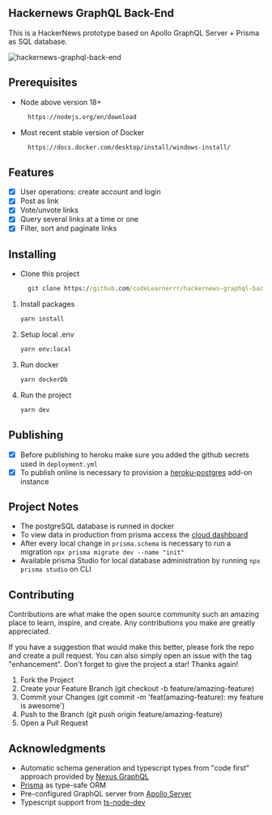 ## Hackernews GraphQL Back-End
 This is a HackerNews prototype based on Apollo GraphQL Server + Prisma as SQL database. 

![hackernews-graphql-back-end](https://github.com/codeLearnerrr/hackernews-graphql-back-end/assets/44307139/dda4a93a-2bd9-4bad-9135-c8282acc2664)

## Prerequisites

- Node above version 18+

  ```cmd
    https://nodejs.org/en/download
  ```
- Most recent stable version of Docker 

  ```cmd
    https://docs.docker.com/desktop/install/windows-install/
  ```
## Features

- [x] User operations: create account and login
- [x] Post as link
- [x] Vote/unvote links
- [x] Query several links at a time or one
- [x] Filter, sort and paginate links

## Installing

- Clone this project
  
  ```cmd
    git clone https://github.com/codeLearnerrr/hackernews-graphql-back-end.git
  ```
 1. Install packages
    
    ```cmd
    yarn install
    ```
 3. Setup local .env
    
    ```cmd
    yarn env:local
    ```
 4. Run docker
    
    ```cmd
    yarn dockerDb
    ```
 5. Run the project
    
    ```cmd
    yarn dev
    ```

## Publishing

- [x] Before publishing to heroku make sure you added the github secrets used in `deployment.yml`
- [x] To publish online is necessary to provision a [heroku-postgres](https://elements.heroku.com/addons/heroku-postgresql) add-on instance

## Project Notes

- The postgreSQL database is runned in docker
- To view data in production from prisma access the [cloud dashboard](https://cloud.prisma.io/)
- After every local change in `prisma.schema` is necessary to run a migration  `npx prisma migrate dev --name "init"`
- Available prisma Studio for local database administration by running `npx prisma studio` on CLI

## Contributing 

Contributions are what make the open source community such an amazing place to learn, inspire, and create. Any contributions you make are greatly appreciated.

If you have a suggestion that would make this better, please fork the repo and create a pull request. You can also simply open an issue with the tag "enhancement". Don't forget to give the project a star! Thanks again!

1. Fork the Project
2. Create your Feature Branch (git checkout -b feature/amazing-feature)
3. Commit your Changes (git commit -m 'feat(amazing-feature): my feature is awesome')
4. Push to the Branch (git push origin feature/amazing-feature)
5. Open a Pull Request

## Acknowledgments

-  Automatic schema generation and typescript types from "code first" approach provided by [Nexus GraphQL](https://www.npmjs.com/package/nexus) 
-  [Prisma](https://www.npmjs.com/package/prisma) as type-safe ORM 
-  Pre-configured GraphQL server from [Apollo Server](https://www.npmjs.com/package/apollo-server)
-  Typescript support from [ts-node-dev](https://www.npmjs.com/package/ts-node-dev)
